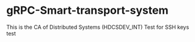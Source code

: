 # gRPC-Smart-transport-system
This is the CA of Distributed Systems (HDCSDEV_INT)
Test for SSH keys test